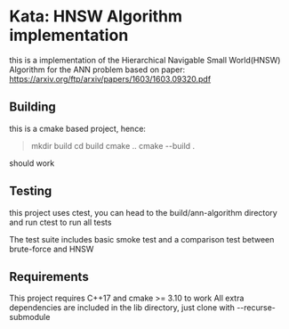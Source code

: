 # Kata: HNSW Algorithm implementation

this is a implementation of the Hierarchical Navigable Small World(HNSW) Algorithm for the ANN problem
based on paper: https://arxiv.org/ftp/arxiv/papers/1603/1603.09320.pdf

## Building

this is a cmake based project, hence:

> mkdir build
> cd build
> cmake ..
> cmake --build .

should work

## Testing

this project uses ctest, you can head to the build/ann-algorithm directory and run ctest to run all tests

The test suite includes basic smoke test and a comparison test between brute-force and HNSW

## Requirements

This project requires C++17 and cmake >= 3.10 to work
All extra dependencies are included in the lib directory, just clone with --recurse-submodule

